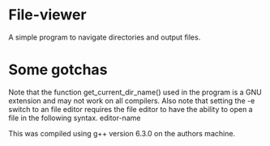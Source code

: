 # File-viewer
A simple program to navigate directories and output files.

# Some gotchas
Note that the function get_current_dir_name() used in the program is a GNU extension and may not work on all compilers.
Also note that setting the -e switch to an file editor requires the file editor to have the ability to open a file in the following syntax. editor-name <file>

This was compiled using g++ version 6.3.0 on the authors machine.
